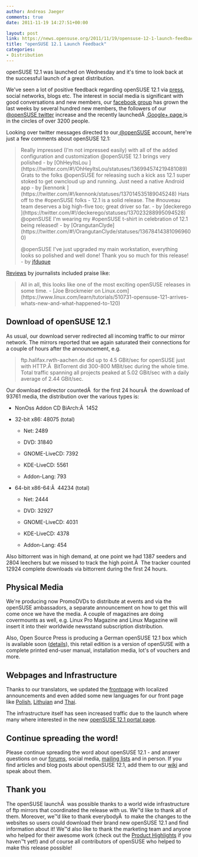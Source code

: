 ```yaml
---
author: Andreas Jaeger
comments: true
date: 2011-11-19 14:27:51+00:00

layout: post
link: https://news.opensuse.org/2011/11/19/opensuse-12-1-launch-feedback/
title: "openSUSE 12.1 Launch Feedback"
categories:
- Distribution
---
```

openSUSE 12.1 was launched on Wednesday and it's time to look back at the successful launch of a great distribution.

We've seen a lot of positive feedback regarding openSUSE 12.1 via [press](http://en.opensuse.org/In_the_press), social networks, blogs etc. The interest in social media is significant with good conversations and new members, our [facebook group](http://www.facebook.com/group.php?gid=2256834487) has grown the last weeks by several hundred new members, the followers of our [@openSUSE twitter](http://twitter.com/#!/openSUSE) increase and the recently launchedÂ [ Google+ page ](https://plus.google.com/110312141834246266844/)is in the circles of over 3200 people.

Looking over twitter messages directed to our[ @openSUSE](http://twitter.com/openSUSE) account, here're just a few comments about openSUSE 12.1:


<blockquote>Really impressed (I'm not impressed easily) with all of the added configuration and customization @openSUSE 12.1 brings very polished - by [OhHeyItsLou<!-- more -->
](https://twitter.com/#!/OhHeyItsLou/statuses/136994574219481089)
Grats to the folks @openSUSE for releasing such a kick ass 12.1 super stoked to get owncloud up and running. Just need a native Android app - by [kennonk
](https://twitter.com/#!/kennonk/statuses/137014535189045248)
Hats off to the #openSUSE folks - 12.1 is a solid release. The #nouveau team deserves a big high-five too; great driver so far. - by [deckerego
](https://twitter.com/#!/deckerego/statuses/137023288995094528)
@openSUSE I'm wearing my #openSUSE t-shirt in celebration of 12.1 being released! - by [OrangutanClyde](https://twitter.com/#!/OrangutanClyde/statuses/136784143810969600)

@openSUSE I've just upgraded my main workstation, everything looks so polished and well done! Thank you so much for this release! - by [jfduque](https://twitter.com/#!/jfduque/statuses/137081293283405824)</blockquote>


[Reviews](http://en.opensuse.org/In_the_press) by journalists included praise like:


<blockquote>All in all, this looks like one of the most exciting openSUSE releases in some time. - [Joe Brockmeier on Linux.com](https://www.linux.com/learn/tutorials/510731-opensuse-121-arrives-whats-new-and-what-happened-to-120)</blockquote>




## Download of openSUSE 12.1


As usual, our download server redirected all incoming traffic to our mirror network. The mirrors reported that we again saturated their connections for a couple of hours after the announcement, e.g.


<blockquote>ftp.halifax.rwth-aachen.de did up to 4.5 GBit/sec for openSUSE just with HTTP.Â  BitTorrent did 300-800 MBit/sec during the whole time. Total traffic spanning all projects peaked at 5.02 GBit/sec with a daily average of 2.44 GBit/sec.</blockquote>


Our download redirector countedÂ  for the first 24 hoursÂ  the download of 93761 media, the distribution over the various types is:



	
  * NonOss Addon CD BiArch:Â  1452

	
  * 32-bit x86: 48075 (total)

	
    * Net: 2489

	
    * DVD: 31840

	
    * GNOME-LiveCD: 7392

	
    * KDE-LiveCD: 5561

	
    * Addon-Lang: 793




	
  * 64-bit x86-64:Â  44234 (total)

	
    * Net: 2444

	
    * DVD: 32927

	
    * GNOME-LiveCD: 4031

	
    * KDE-LiveCD: 4378

	
    * Addon-Lang: 454





Also bittorrent was in high demand, at one point we had 1387 seeders and 2804 leechers but we missed to track the high point.Â  The tracker counted 12924 complete downloads via bittorrent during the first 24 hours.


## Physical Media


We're producing now PromoDVDs to distribute at events and via the openSUSE ambassadors, a separate announcement on how to get this will
come once we have the media. A couple of magazines are doing covermounts as well, e.g. Linux Pro Magazine and Linux Magazine will insert it into their worldwide newsstand subscription distribution.

Also, Open Source Press is producing a German openSUSE 12.1 box which is available soon ([details](http://en.opensuse.org/Buy_openSUSE )), this retail edition is a version of openSUSE with a complete printed  end-user manual, installation media, lot's of vouchers and more.


## Webpages and Infrastructure


Thanks to our translators, we updated the [frontpage](http://www.opensuse.org/) with localized announcements and even added some new languages for our front page like [Polish](http://www.opensuse.org/pl), [Lithuian](http://www.opensuse.org/lt) and [Thai](http://www.opensuse.org/th).

The infrastructure itself has seen increased traffic due to the launch where many where interested in the new [openSUSE 12.1 portal page](http://en.opensuse.org/Portal:12.1 ).


## Continue spreading the word!


Please continue spreading the word about openSUSE 12.1 - and answer questions on our [forums](http://forums.opensuse.org/), social media, [mailing lists](http://lists.opensuse.org) and in person. If you find articles and blog posts about openSUSE 12.1, add them to our [wiki](http://en.opensuse.org/In_the_press) and speak about them.


## Thank you


The openSUSE launchÂ  was possible thanks to a world wide infrastructure of ftp mirrors that coordinated the release with us. We™d like to thank all of them. Moreover, we™d like to thank everybodyÂ  to make the changes to the websites so users could download their brand new openSUSE 12.1 and find information about it! We™d also like to thank the marketing team and anyone who helped for their awesome work (check out the [Product Highlights](http://en.opensuse.org/Product_highlights) if you haven™t yet!) and of course all contributors of openSUSE who helped to make this release possible!		
